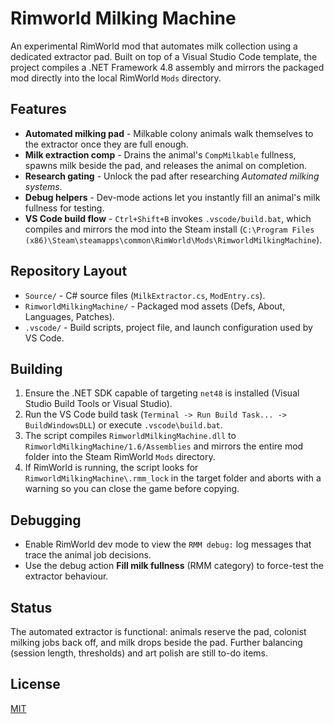 # Rimworld Milking Machine

An experimental RimWorld mod that automates milk collection using a dedicated extractor pad. Built on top of a Visual Studio Code template, the project compiles a .NET Framework 4.8 assembly and mirrors the packaged mod directly into the local RimWorld `Mods` directory.

## Features
- **Automated milking pad** - Milkable colony animals walk themselves to the extractor once they are full enough.
- **Milk extraction comp** - Drains the animal's `CompMilkable` fullness, spawns milk beside the pad, and releases the animal on completion.
- **Research gating** - Unlock the pad after researching *Automated milking systems*.
- **Debug helpers** - Dev-mode actions let you instantly fill an animal's milk fullness for testing.
- **VS Code build flow** - `Ctrl+Shift+B` invokes `.vscode/build.bat`, which compiles and mirrors the mod into the Steam install (`C:\Program Files (x86)\Steam\steamapps\common\RimWorld\Mods\RimworldMilkingMachine`).

## Repository Layout
- `Source/` - C# source files (`MilkExtractor.cs`, `ModEntry.cs`).
- `RimworldMilkingMachine/` - Packaged mod assets (Defs, About, Languages, Patches).
- `.vscode/` - Build scripts, project file, and launch configuration used by VS Code.

## Building
1. Ensure the .NET SDK capable of targeting `net48` is installed (Visual Studio Build Tools or Visual Studio).
2. Run the VS Code build task (`Terminal -> Run Build Task... -> BuildWindowsDLL`) or execute `.vscode\build.bat`.
3. The script compiles `RimworldMilkingMachine.dll` to `RimworldMilkingMachine/1.6/Assemblies` and mirrors the entire mod folder into the Steam RimWorld `Mods` directory.
4. If RimWorld is running, the script looks for `RimworldMilkingMachine\.rmm_lock` in the target folder and aborts with a warning so you can close the game before copying.

## Debugging
- Enable RimWorld dev mode to view the `RMM debug:` log messages that trace the animal job decisions.
- Use the debug action **Fill milk fullness** (RMM category) to force-test the extractor behaviour.

## Status
The automated extractor is functional: animals reserve the pad, colonist milking jobs back off, and milk drops beside the pad. Further balancing (session length, thresholds) and art polish are still to-do items.

## License
[MIT](LICENSE)
